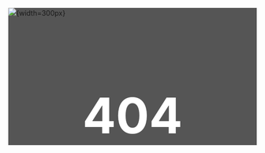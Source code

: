 
<div style="background-color: #555;">

![](https://walchko.github.io/pics/grim.png){width=300px}

<center><h1 style="color: white; font-size: 100px">404</h1></center>

</div>
